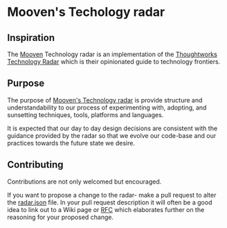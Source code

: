 # Mooven's Techology radar

## Inspiration

The [Mooven](https://www.mooven.com) Technology radar is an implementation of the [Thoughtworks Technology Radar](https://www.thoughtworks.com/radar) which is their opinionated guide to technology frontiers.

## Purpose

The purpose of [Mooven's Technology radar]([https://radar.thoughtworks.com/?sheetId=https://raw.githubusercontent.com/MoovenHQ/tech-radar/main/radar.json](https://radar.thoughtworks.com/?documentId=https%3A%2F%2Fraw.githubusercontent.com%2FMoovenHQ%2Ftech-radar%2Fmain%2Fradar.json)) is provide structure and understandability to our process of experimenting with, adopting, and sunsetting techniques, tools, platforms and languages.

It is expected that our day to day design decisions are consistent with the guidance provided by the radar so that we evolve our code-base and our practices towards the future state we desire.

## Contributing

Contributions are not only welcomed but encouraged.

If you want to propose a change to the radar- make a pull request to alter the [radar.json](radar.json) file. In your pull request description it will often be a good idea to link out to a Wiki page or [RFC](https://mooven.atlassian.net/wiki/spaces/~973753697/blog/2021/10/20/1711800323/Lightweight+RFCs) which elaborates further on the reasoning for your proposed change.
